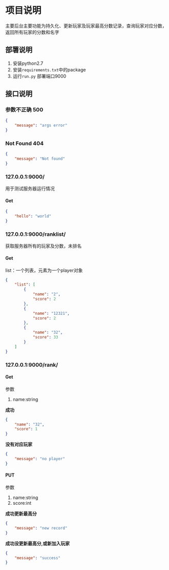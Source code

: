 # 项目说明 #
主要后台主要功能为持久化、更新玩家及玩家最高分数记录，查询玩家对应分数，返回所有玩家的分数和名字
## 部署说明 ##
1. 安装python2.7
2. 安装`requirements.txt`中的package
3. 运行`run.py`
部署端口9000
## 接口说明 ##
### 参数不正确 500 ###
```json
{
    "message": "args error"
}
```

### Not Found 404 ###
```json
{
    "message": "Not found"
}
```
### 127.0.0.1:9000/ ###
用于测试服务器运行情况
#### Get ####
```json
{
    "hello": "world"
}
```

### 127.0.0.1:9000/ranklist/ ###
获取服务器所有的玩家及分数，未排名

#### Get ####
list：一个列表，元素为一个player对象
```json
{
    "list": [
        {
            "name": "2",
            "score": 2
        },
        {
            "name": "12321",
            "score": 2
        },
        {
            "name": "32",
            "score": 33
        }
    ]
}
```

### 127.0.0.1:9000/rank/ ###
#### Get ####
参数
1. name:string

**成功**
```json
{
    "name": "32",
    "score": 1
}

```
**没有对应玩家**
```json
{
    "message": "no player"
}
```

#### PUT ####
参数
1. name:string
2. score:int

**成功更新最高分**
```json
{
    "message": "new record"
}
```

**成功没更新最高分,或新加入玩家**
```json
{
    "message": "success"
}
```